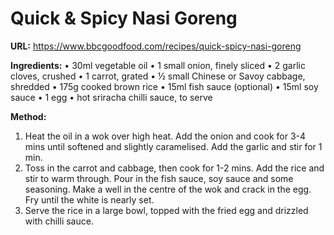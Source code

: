 # Quick & Spicy Nasi Goreng

**URL:** https://www.bbcgoodfood.com/recipes/quick-spicy-nasi-goreng


**Ingredients:**
• 30ml vegetable oil
• 1 small onion, finely sliced
• 2 garlic cloves, crushed
• 1 carrot, grated
• ½ small Chinese or Savoy cabbage, shredded
• 175g cooked brown rice
• 15ml fish sauce (optional)
• 15ml soy sauce
• 1 egg
• hot sriracha chilli sauce, to serve

**Method:**
1. Heat the oil in a wok over high heat. Add the onion and cook for 3-4 mins until softened and slightly caramelised. Add the garlic and stir for 1 min.
2. Toss in the carrot and cabbage, then cook for 1-2 mins. Add the rice and stir to warm through. Pour in the fish sauce, soy sauce and some seasoning. Make a well in the centre of the wok and crack in the egg. Fry until the white is nearly set.
3. Serve the rice in a large bowl, topped with the fried egg and drizzled with chilli sauce.
